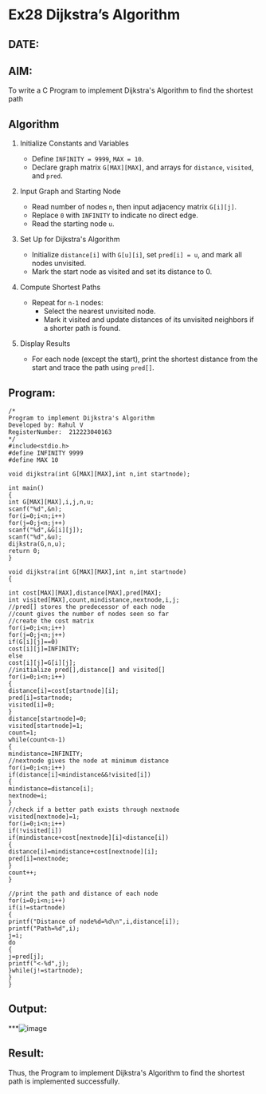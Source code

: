 # Ex28 Dijkstra’s Algorithm
## DATE:
## AIM:
To write a C Program to implement Dijkstra's Algorithm to find the shortest path

## Algorithm

1. Initialize Constants and Variables  
   - Define `INFINITY = 9999`, `MAX = 10`.  
   - Declare graph matrix `G[MAX][MAX]`, and arrays for `distance`, `visited`, and `pred`.

2. Input Graph and Starting Node  
   - Read number of nodes `n`, then input adjacency matrix `G[i][j]`.  
   - Replace `0` with `INFINITY` to indicate no direct edge.  
   - Read the starting node `u`.

3. Set Up for Dijkstra's Algorithm 
   - Initialize `distance[i]` with `G[u][i]`, set `pred[i] = u`, and mark all nodes unvisited.  
   - Mark the start node as visited and set its distance to 0.

4. Compute Shortest Paths 
   - Repeat for `n-1` nodes:  
     - Select the nearest unvisited node.  
     - Mark it visited and update distances of its unvisited neighbors if a shorter path is found.

5. Display Results
   - For each node (except the start), print the shortest distance from the start and trace the path using `pred[]`.


## Program:
```
/*
Program to implement Dijkstra's Algorithm 
Developed by: Rahul V
RegisterNumber:  212223040163
*/
#include<stdio.h>
#define INFINITY 9999
#define MAX 10
 
void dijkstra(int G[MAX][MAX],int n,int startnode);
 
int main()
{
int G[MAX][MAX],i,j,n,u;
scanf("%d",&n);
for(i=0;i<n;i++)
for(j=0;j<n;j++)
scanf("%d",&G[i][j]);
scanf("%d",&u);
dijkstra(G,n,u);
return 0;
}
 
void dijkstra(int G[MAX][MAX],int n,int startnode)
{
 
int cost[MAX][MAX],distance[MAX],pred[MAX];
int visited[MAX],count,mindistance,nextnode,i,j;
//pred[] stores the predecessor of each node
//count gives the number of nodes seen so far
//create the cost matrix
for(i=0;i<n;i++)
for(j=0;j<n;j++)
if(G[i][j]==0)
cost[i][j]=INFINITY;
else
cost[i][j]=G[i][j];
//initialize pred[],distance[] and visited[]
for(i=0;i<n;i++)
{
distance[i]=cost[startnode][i];
pred[i]=startnode;
visited[i]=0;
}
distance[startnode]=0;
visited[startnode]=1;
count=1;
while(count<n-1)
{
mindistance=INFINITY;
//nextnode gives the node at minimum distance
for(i=0;i<n;i++)
if(distance[i]<mindistance&&!visited[i])
{
mindistance=distance[i];
nextnode=i;
}
//check if a better path exists through nextnode
visited[nextnode]=1;
for(i=0;i<n;i++)
if(!visited[i])
if(mindistance+cost[nextnode][i]<distance[i])
{
distance[i]=mindistance+cost[nextnode][i];
pred[i]=nextnode;
}
count++;
}
 
//print the path and distance of each node
for(i=0;i<n;i++)
if(i!=startnode)
{
printf("Distance of node%d=%d\n",i,distance[i]);
printf("Path=%d",i);
j=i;
do
{
j=pred[j];
printf("<-%d",j);
}while(j!=startnode);
}
}

```

## Output:

***![image](https://github.com/user-attachments/assets/121d86c2-a203-4174-aa9d-5389b62714ef)



## Result:
Thus, the Program to implement Dijkstra's Algorithm to find the shortest path is implemented successfully.

